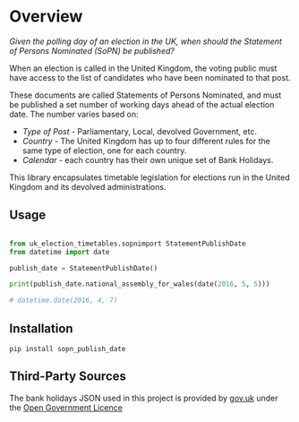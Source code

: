 # Overview

*Given the polling day of an election in the UK, when should the Statement of Persons Nominated (SoPN) be published?*

When an election is called in the United Kingdom, the voting public must have access to the list of candidates who have been nominated to that post.

These documents are called Statements of Persons Nominated, and must be published a set number of working days ahead of the actual election date. The number varies based on:

 * *Type of Post* - Parliamentary, Local, devolved Government, etc.
 * *Country* - The United Kingdom has up to four different rules for the same type of election, one for each country.
 * *Calendar* - each country has their own unique set of Bank Holidays.


This library encapsulates timetable legislation for elections run in the United Kingdom and its devolved administrations.

## Usage

```python

from uk_election_timetables.sopnimport StatementPublishDate
from datetime import date

publish_date = StatementPublishDate()

print(publish_date.national_assembly_for_wales(date(2016, 5, 5)))

# datetime.date(2016, 4, 7)
```
 
## Installation

`pip install sopn_publish_date`
 
## Third-Party Sources
 
 The bank holidays JSON used in this project is provided by [gov.uk](https://www.gov.uk/bank-holidays.json) under the [Open Government Licence](http://www.nationalarchives.gov.uk/doc/open-government-licence/version/3/)
